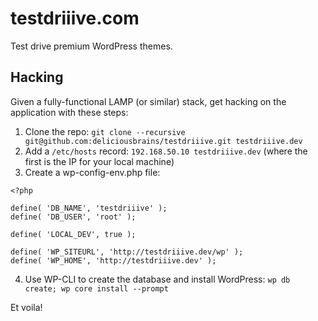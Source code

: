 testdriiive.com
===============

Test drive premium WordPress themes.

## Hacking

Given a fully-functional LAMP (or similar) stack, get hacking on the application with these steps:

1. Clone the repo: `git clone --recursive git@github.com:deliciousbrains/testdriiive.git testdriiive.dev`
2. Add a `/etc/hosts` record: `192.168.50.10 testdriiive.dev` (where the first is the IP for your local machine)
3. Create a wp-config-env.php file:

  ```
  <?php

  define( 'DB_NAME', 'testdriiive' );
  define( 'DB_USER', 'root' );

  define( 'LOCAL_DEV', true );

  define( 'WP_SITEURL', 'http://testdriiive.dev/wp' );
  define( 'WP_HOME', 'http://testdriiive.dev' );
  ```

4. Use WP-CLI to create the database and install WordPress: `wp db create; wp core install --prompt`

Et voila!
